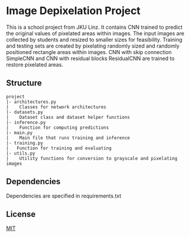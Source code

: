 # Image Depixelation Project

This is a school project from JKU Linz. It contains CNN trained to predict the original values of pixelated areas within images.
The input images are collected by students and resized to smaller sizes for feasibility. Training and testing sets are created by pixelating randomly sized and randomly positioned rectangle areas within images. CNN with skip connection SimpleCNN and CNN with residual blocks ResidualCNN are trained to restore pixelated areas.

## Structure

```
project
|- architectures.py
|    Classes for network architectures
|- datasets.py
|    Dataset class and dataset helper functions
|- inference.py
|    Function for computing predictions
|- main.py
|    Main file that runs training and inference
|- training.py
|   Function for training and evaluating
|- utils.py
|    Utility functions for conversion to grayscale and pixelating images
```

## Dependencies

Dependencies are specified in requirements.txt

## License

[MIT](https://choosealicense.com/licenses/mit/)
